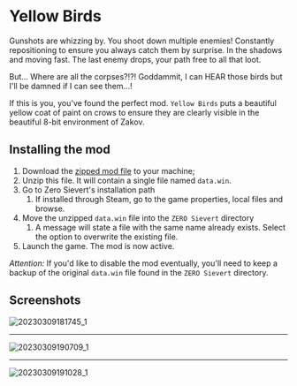 # Yellow Birds

Gunshots are whizzing by. You shoot down multiple enemies! Constantly repositioning to ensure you always catch them by surprise. In the shadows and moving fast. The last enemy drops, your path free to all that loot.

But... Where are all the corpses?!?! Goddammit, I can HEAR those birds but I'll be damned if I can see them...!

If this is you, you've found the perfect mod. `Yellow Birds` puts a beautiful yellow coat of paint on crows to ensure they are clearly visible in the beautiful 8-bit environment of Zakov.

## Installing the mod

1. Download the [zipped mod file](./data.rar) to your machine;
1. Unzip this file. It will contain a single file named `data.win`.
1. Go to Zero Sievert's installation path
	1. If installed through Steam, go to the game properties, local files and browse.
1. Move the unzipped `data.win` file into the `ZERO Sievert` directory
	1. A message will state a file with the same name already exists. Select the option to overwrite the existing file.
1. Launch the game. The mod is now active.

*Attention:* If you'd like to disable the mod eventually, you'll need to keep a backup of the original `data.win` file found in the `ZERO Sievert` directory.

## Screenshots

![20230309181745_1](https://user-images.githubusercontent.com/16853947/224118935-0c2b3758-546a-496e-877e-3ba475d29a38.jpg)

---

![20230309190709_1](https://user-images.githubusercontent.com/16853947/224118942-12487c63-07f0-40e4-9598-e80751fdeb2d.jpg)

---

![20230309191028_1](https://user-images.githubusercontent.com/16853947/224118949-de526fad-79a2-4cd3-82a3-8e545ca6851e.jpg)
